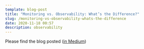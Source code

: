 ```yaml
---
template: blog-post
title: "Monitoring vs. Observability: What’s the Difference?"
slug: /monitoring-vs-observability-whats-the-difference
date: 2020-11-18 00:57
description: observability
---
```

Please find the blog posted 
(<a href="https://thenewstack.io/monitoring-vs-observability-whats-the-difference" target="_blank">in Medium</a>)